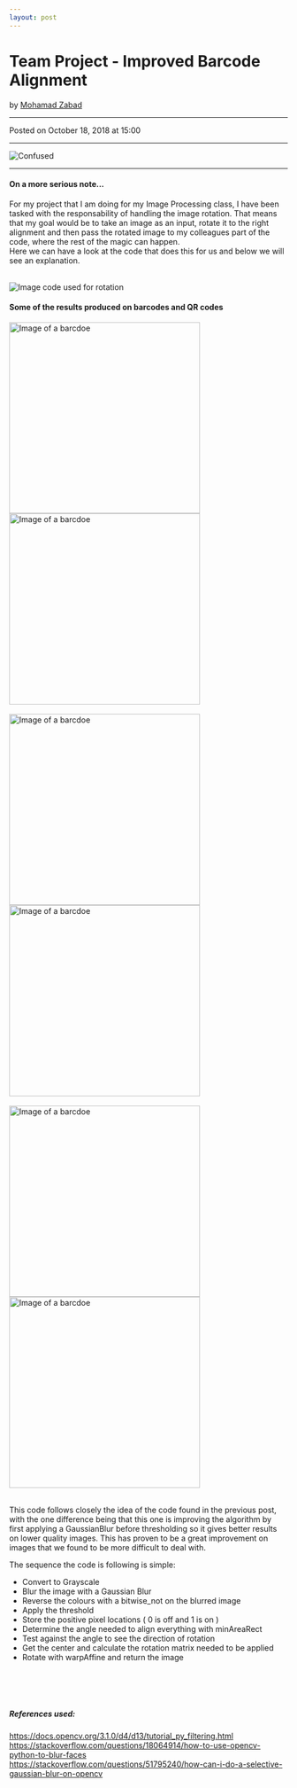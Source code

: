 ```yaml
---
layout: post
---
```


<!-- Page Content -->
<div class="container">
    <div class="row">
        <!-- Post Content Column -->
        <div class="col-lg-12">
            <!-- Title -->
            <h1 class="mt-4">Team Project - Improved Barcode Alignment</h1>
            <!-- Author -->
            <p class="lead">
            by
            <a href="#">Mohamad Zabad</a>
            </p>
            <hr>
            <!-- Date/Time -->
            <p>Posted on October 18, 2018 at 15:00</p>
            <hr>
            <!-- Preview Image -->
            <img class="img-fluid rounded" src="{{ "/assets/angle.PNG" | prepend: site.baseurl }}" alt="Confused">
            <hr>
            <!-- Post Content -->
            <h4>On a more serious note...</h4>
            <p>For my project that I am doing for my Image Processing class, I have been tasked with the responsability of handling the image rotation. That means that my goal would be to take an image as an input, rotate it to the right alignment and then pass the rotated image to my colleagues part of the code, where the rest of the magic can happen.<br>Here we can have a look at the code that does this for us and below we will see an explanation.</p><br>
            <img class="img-fluid rounded" src="{{ "/assets/rotated.PNG" | prepend: site.baseurl }}" alt="Image code used for rotation"><br>
            <h4>Some of the results produced on barcodes and QR codes</h4>
            <img class="img-fluid rounded" style="display: inline-block;width: 345px;" src="{{ "/assets/5R5mX0JX.jpg" | prepend: site.baseurl }}" alt="Image of a barcdoe">
            <img class="img-fluid rounded" style="display: inline-block;width: 345px;" src="{{ "/assets/qr_code_rotated.PNG" | prepend: site.baseurl }}" alt="Image of a barcdoe"><br><br>
            <img class="img-fluid rounded" style="display: inline-block;width: 345px;" src="{{ "/assets/barcodediag.jpg" | prepend: site.baseurl }}" alt="Image of a barcdoe">
            <img class="img-fluid rounded" style="display: inline-block;width: 345px;" src="{{ "/assets/Barcode_out.jpg" | prepend: site.baseurl }}" alt="Image of a barcdoe"><br><br>
            <img class="img-fluid rounded" style="display: inline-block;width: 345px;" src="{{ "/assets/BackCover_CreateSpaceAutoBarcode.jpg" | prepend: site.baseurl }}" alt="Image of a barcdoe">
            <img class="img-fluid rounded" style="display: inline-block;width: 345px;" src="{{ "/assets/rotated_barcode_2.PNG" | prepend: site.baseurl }}" alt="Image of a barcdoe"><br><br>
            <p>This code follows closely the idea of the code found in the previous post, with the one difference being that this one is improving the algorithm by first applying a GaussianBlur before thresholding so it gives better results on lower quality images. This has proven to be a great improvement on images that we found to be more difficult to deal with.</p>
            <p>The sequence the code is following is simple:
            <ul>
                <li>Convert to Grayscale</li>
                <li>Blur the image with a Gaussian Blur</li>
                <li>Reverse the colours with a bitwise_not on the blurred image</li>
                <li>Apply the threshold</li>
                <li>Store the positive pixel locations ( 0 is off and 1 is on )</li>
                <li>Determine the angle needed to align everything with minAreaRect</li>
                <li>Test against the angle to see the direction of rotation</li>
                <li>Get the center and calculate the rotation matrix needed to be applied</li>
                <li>Rotate with warpAffine and return the image </li>
            </ul>
            </p>
            <br><br><br>
            <h5> References used:</h5>
            <a href="https://docs.opencv.org/3.1.0/d4/d13/tutorial_py_filtering.html">https://docs.opencv.org/3.1.0/d4/d13/tutorial_py_filtering.html<a/><br>
            <a href="https://stackoverflow.com/questions/18064914/how-to-use-opencv-python-to-blur-faces">https://stackoverflow.com/questions/18064914/how-to-use-opencv-python-to-blur-faces<a/><br>
            <a href="https://stackoverflow.com/questions/51795240/how-can-i-do-a-selective-gaussian-blur-on-opencv">https://stackoverflow.com/questions/51795240/how-can-i-do-a-selective-gaussian-blur-on-opencv<a/><br>
        </div>
    </div>
    <!-- /.row -->
</div>
<!-- /.container -->


